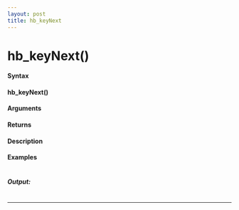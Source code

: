 ```yaml
---
layout: post
title: hb_keyNext
---
```


# hb_keyNext()


#### Syntax

#### hb_keyNext()

#### Arguments

#### Returns

#### Description

#### Examples

```

```

##### Output:

```

```

---